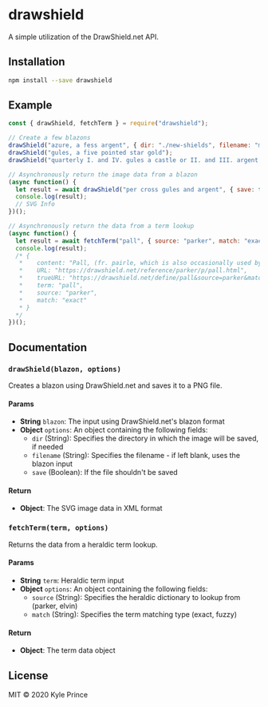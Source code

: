 # drawshield
A simple utilization of the DrawShield.net API.

## Installation
```sh
npm install --save drawshield
```


## Example
```js
const { drawShield, fetchTerm } = require("drawshield");

// Create a few blazons
drawShield("azure, a fess argent", { dir: "./new-shields", filename: "my-shield" });
drawShield("gules, a five pointed star gold");
drawShield("quarterly I. and IV. gules a castle or II. and III. argent a lion rampant purpure");

// Asynchronously return the image data from a blazon
(async function() {
  let result = await drawShield("per cross gules and argent", { save: false });
  console.log(result);
  // SVG Info
})();

// Asynchronously return the data from a term lookup
(async function() {
  let result = await fetchTerm("pall", { source: "parker", match: "exact" });
  console.log(result);
  /* { 
   *    content: "Pall, (fr. pairle, which is also occasionally used by English heralds):",
   *    URL: "https://drawshield.net/reference/parker/p/pall.html",
   *    trueURL: "https://drawshield.net/define/pall&source=parker&match=exact"
   *    term: "pall",
   *    source: "parker",
   *    match: "exact"
   * } 
  */
})();
```


## Documentation

### `drawShield(blazon, options)`
Creates a blazon using DrawShield.net and saves it to a PNG file.

#### Params

- **String** `blazon`: The input using DrawShield.net's blazon format
- **Object** `options`: An object containing the following fields:
  - `dir` (String): Specifies the directory in which the image will be saved, if needed
  - `filename` (String): Specifies the filename - if left blank, uses the blazon input
  - `save` (Boolean): If the file shouldn't be saved

#### Return

- **Object**: The SVG image data in XML format

### `fetchTerm(term, options)`
Returns the data from a heraldic term lookup.

#### Params

- **String** `term`: Heraldic term input
- **Object** `options`: An object containing the following fields:
  - `source` (String): Specifies the heraldic dictionary to lookup from (parker, elvin)
  - `match` (String): Specifies the term matching type (exact, fuzzy)

#### Return

- **Object**: The term data object


## License

MIT © 2020 Kyle Prince